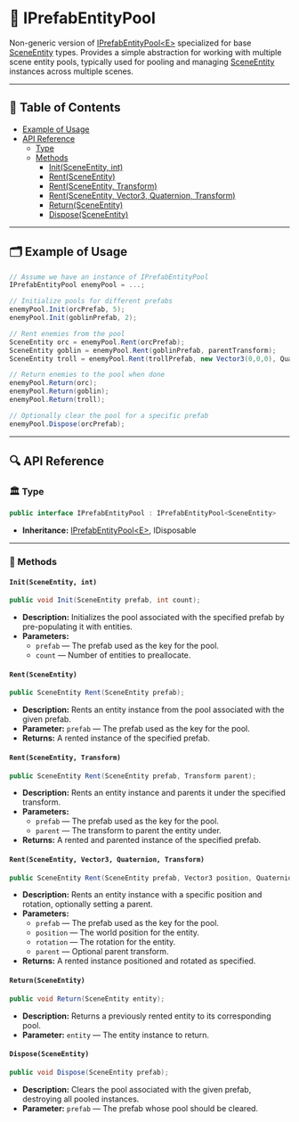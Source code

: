 # 🧩 IPrefabEntityPool

Non-generic version of [IPrefabEntityPool\<E>](IPrefabEntityPool%601.md) specialized for
base [SceneEntity](../Entities/SceneEntity.md) types. Provides a simple abstraction for working with multiple scene
entity pools, typically used for pooling and managing [SceneEntity](../Entities/SceneEntity.md) instances across
multiple scenes.

---

## 📑 Table of Contents

- [Example of Usage](#-example-of-usage)
- [API Reference](#-api-reference)
    - [Type](#-type)
    - [Methods](#-methods)
        - [Init(SceneEntity, int)](#initsceneentity-int)
        - [Rent(SceneEntity)](#rentsceneentity)
        - [Rent(SceneEntity, Transform)](#rentsceneentity-transform)
        - [Rent(SceneEntity, Vector3, Quaternion, Transform)](#rentsceneentity-vector3-quaternion-transform)
        - [Return(SceneEntity)](#returnsceneentity)
        - [Dispose(SceneEntity)](#disposesceneentity)

---

## 🗂 Example of Usage

```csharp
// Assume we have an instance of IPrefabEntityPool
IPrefabEntityPool enemyPool = ...;

// Initialize pools for different prefabs
enemyPool.Init(orcPrefab, 5);
enemyPool.Init(goblinPrefab, 2);

// Rent enemies from the pool
SceneEntity orc = enemyPool.Rent(orcPrefab);
SceneEntity goblin = enemyPool.Rent(goblinPrefab, parentTransform);
SceneEntity troll = enemyPool.Rent(trollPrefab, new Vector3(0,0,0), Quaternion.identity, parentTransform);

// Return enemies to the pool when done
enemyPool.Return(orc);
enemyPool.Return(goblin);
enemyPool.Return(troll);

// Optionally clear the pool for a specific prefab
enemyPool.Dispose(orcPrefab);
```

---

## 🔍 API Reference

### 🏛️ Type <div id="-type"></div>

```csharp
public interface IPrefabEntityPool : IPrefabEntityPool<SceneEntity>
```

- **Inheritance:** [IPrefabEntityPool\<E>](IPrefabEntityPool%601.md), IDisposable

---

### 🏹 Methods

#### `Init(SceneEntity, int)`

```csharp
public void Init(SceneEntity prefab, int count);
```

- **Description:** Initializes the pool associated with the specified prefab by pre-populating it with entities.
- **Parameters:**
    - `prefab` — The prefab used as the key for the pool.
    - `count` — Number of entities to preallocate.

#### `Rent(SceneEntity)`

```csharp
public SceneEntity Rent(SceneEntity prefab);
```

- **Description:** Rents an entity instance from the pool associated with the given prefab.
- **Parameter:** `prefab` — The prefab used as the key for the pool.
- **Returns:** A rented instance of the specified prefab.

#### `Rent(SceneEntity, Transform)`

```csharp
public SceneEntity Rent(SceneEntity prefab, Transform parent);
```

- **Description:** Rents an entity instance and parents it under the specified transform.
- **Parameters:**
    - `prefab` — The prefab used as the key for the pool.
    - `parent` — The transform to parent the entity under.
- **Returns:** A rented and parented instance of the specified prefab.

#### `Rent(SceneEntity, Vector3, Quaternion, Transform)`

```csharp
public SceneEntity Rent(SceneEntity prefab, Vector3 position, Quaternion rotation, Transform parent = null);
```

- **Description:** Rents an entity instance with a specific position and rotation, optionally setting a parent.
- **Parameters:**
    - `prefab` — The prefab used as the key for the pool.
    - `position` — The world position for the entity.
    - `rotation` — The rotation for the entity.
    - `parent` — Optional parent transform.
- **Returns:** A rented instance positioned and rotated as specified.

#### `Return(SceneEntity)`

```csharp
public void Return(SceneEntity entity);
```

- **Description:** Returns a previously rented entity to its corresponding pool.
- **Parameter:** `entity` — The entity instance to return.

#### `Dispose(SceneEntity)`

```csharp
public void Dispose(SceneEntity prefab);
```

- **Description:** Clears the pool associated with the given prefab, destroying all pooled instances.
- **Parameter:** `prefab` — The prefab whose pool should be cleared.
